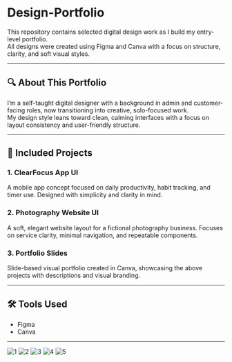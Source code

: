 # Design-Portfolio

This repository contains selected digital design work as I build my entry-level portfolio.  
All designs were created using Figma and Canva with a focus on structure, clarity, and soft visual styles.

---

## 🔍 About This Portfolio

I’m a self-taught digital designer with a background in admin and customer-facing roles, now transitioning into creative, solo-focused work.  
My design style leans toward clean, calming interfaces with a focus on layout consistency and user-friendly structure.

---

## 📁 Included Projects

### 1. ClearFocus App UI  
A mobile app concept focused on daily productivity, habit tracking, and timer use. Designed with simplicity and clarity in mind.

### 2. Photography Website UI  
A soft, elegant website layout for a fictional photography business. Focuses on service clarity, minimal navigation, and repeatable components.

### 3. Portfolio Slides  
Slide-based visual portfolio created in Canva, showcasing the above projects with descriptions and visual branding.

---

## 🛠 Tools Used
- Figma  
- Canva  

---


![1](https://github.com/user-attachments/assets/417f8110-07a1-440f-945e-ea01259c32ac)
![2](https://github.com/user-attachments/assets/df88a1ea-31b5-456c-a53c-044f45228f46)
![3](https://github.com/user-attachments/assets/c8ec59ae-69b7-4141-a9fc-7bbde018d10f)
![4](https://github.com/user-attachments/assets/be683a17-9c06-43df-9658-8a0b2c7fa677)
![5](https://github.com/user-attachments/assets/547cce44-b6ed-4cfb-bca4-e21607909799)
